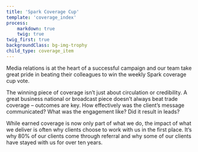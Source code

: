 ```yaml
---
title: 'Spark Coverage Cup'
template: 'coverage_index'
process:
    markdown: true
    twig: true
twig_first: true
backgroundClass: bg-img-trophy
child_type: coverage_item
---
```


Media relations is at the heart of a successful campaign and our team take great pride in beating their colleagues to win the weekly Spark coverage cup vote.

The winning piece of coverage isn’t just about circulation or credibility. A great business national or broadcast piece doesn’t always beat trade coverage – outcomes are key. How effectively was the client’s message communicated? What was the engagement like? Did it result in leads?

While earned coverage is now only part of what we do, the impact of what we deliver is often why clients choose to work with us in the first place. It’s why 80% of our clients come through referral and why some of our clients have stayed with us for over ten years.

